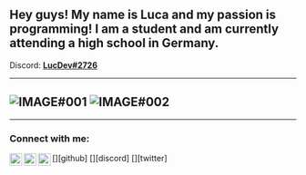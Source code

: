 ## Hey guys! My name is Luca and my passion is programming! I am a student and am currently attending a high school in Germany. ##

Discord: <b>[LucDev#2726](https://discord.bio/p/LucDev)</b>

---
![IMAGE#001](https://github-readme-stats.vercel.app/api/top-langs/?username=LucDevOffical&hide=shell&bg_color=30,e96443,904e95&title_color=fff&text_color=fff)
![IMAGE#002](https://github-readme-stats.vercel.app/api?username=LucDevOffical&hide=prs&count_private=true&show_icons=true&bg_color=30,e96443,904e95&title_color=fff&text_color=fff)
---
___
### Connect with me:

[<img align="left" alt="LucDevOffical | GitHub" width="22px" src="https://cdn.jsdelivr.net/npm/simple-icons@v3/icons/github.svg" />][github]
[<img align="left" alt="LucDev#2726 | Discord" width="22px" src="https://cdn.jsdelivr.net/npm/simple-icons@v3/icons/discord.svg" />][discord]
[<img align="left" alt="LucDevOffical | Twitter" width="22px" src="https://cdn.jsdelivr.net/npm/simple-icons@v3/icons/twitter.svg" />][twitter]

<!--
**LucDevOffical/LucDevOffical** is a ✨ _special_ ✨ repository because its `README.md` (this file) appears on your GitHub profile.

Here are some ideas to get you started:

- 🔭 I’m currently working on ...
- 🌱 I’m currently learning ...
- 👯 I’m looking to collaborate on ...
- 🤔 I’m looking for help with ...
- 💬 Ask me about ...
- 📫 How to reach me: ...
- 😄 Pronouns: ...
- ⚡ Fun fact: ...
-->
